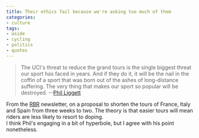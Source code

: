 ```yaml
---
title: Their ethics fail because we're asking too much of them
categories:
- culture
tags:
- aside
- cycling
- politics
- quotes
---
```


> The UCI's threat to reduce the grand tours is the single biggest threat our sport has faced in years. And if they do it, it will be the nail in the coffin of a sport that was born out of the ashes of long-distance suffering. The very thing that makes our sport so popular will be destroyed.
> --[Phil Liggett][1]

   [1]: http://www.pezcyclingnews.com/?pg=fullstory&id=943

From the [RBR][2] newsletter, on a proposal to shorten the tours of France, Italy and Spain from three weeks to two. The theory is that easier tours will mean riders are less likely to resort to doping.  
I think Phil's engaging in a bit of hyperbole, but I agree with his point nonetheless.

   [2]: http://www.roadbikerider.com/
